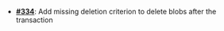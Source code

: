   -  [**#334**](https://github.com/anoma/nspec/pull/334): Add missing deletion criterion to delete blobs after the
  transaction
